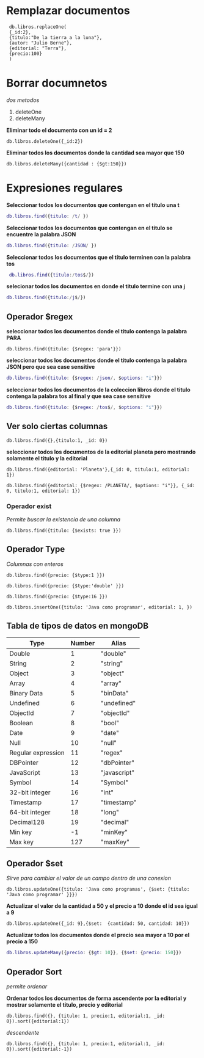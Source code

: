 
# Remplazar documentos

```
 db.libros.replaceOne(
 {_id:2},
 {titulo:"De la tierra a la luna"},
 {autor: "Julio Berne"},
 {editorial: "Terra"},
 {precio:100}
 )

```

# Borrar documnetos

_dos metodos_

1. deleteOne
2. deleteMany


**Eliminar todo el documento con un id = 2**

```
db.libros.deleteOne({_id:2})
```


**Eliminar todos los documentos donde la cantidad sea mayor que 150**
```
db.libros.deleteMany({cantidad : {$gt:150}})
```

# Expresiones regulares

**Seleccionar todos los documentos que contengan en el titulo una t**

```m
db.libros.find({titulo: /t/ })
```

**Seleccionar todos los documentos que contengan en el titulo se encuentre la palabra JSON**

```m
db.libros.find({titulo: /JSON/ })
```

**Seleccionar todos los documentos que el titulo terminen con la palabra tos**

```m
 db.libros.find({titulo:/tos$/})
```

**selecionar todos los documentos en donde el titulo termine con una j**

```m
db.libros.find({titulo:/j$/})
```

## Operador $regex

**seleccionar todos los documentos donde el titulo contenga la palabra PARA**
```
db.libros.find({titulo: {$regex: 'para'}})
```

**seleccionar todos los documentos donde el titulo contenga la palabra JSON pero que sea case sensitive**

```m
db.libros.find({titulo: {$regex: /json/, $options: "i"}})
```

**seleccionar todos los documentos de la coleccion libros donde el titulo contenga la palabra tos al final y que sea case sensitive**

```m
db.libros.find({titulo: {$regex: /tos$/, $options: "i"}})
```

## Ver solo ciertas columnas

```
db.libros.find({},{titulo:1, _id: 0})
```

**seleccionar todos los documentos de la editorial planeta pero mostrando solamente el titulo y la editorial**

```
db.libros.find({editorial: 'Planeta'},{_id: 0, titulo:1, editorial: 1})
```

```
db.libros.find({editorial: {$regex: /PLANETA/, $options: "i"}}, {_id: 0, titulo:1, editorial: 1})
```

### Operador exist
_Permite buscar la existencia de una columna_

```
db.libros.find({titulo: {$exists: true }})
```

## Operador Type
_Columnas con enteros_

```
db.libros.find({precio: {$type:1 }}) 
```

```
db.libros.find({precio: {$type:'double' }}) 
```

```
db.libros.find({precio: {$type:16 }}) 
```

```
db.libros.insertOne({titulo: 'Java como programar', editorial: 1, })
```


## Tabla de tipos de datos en mongoDB

| Type | Number | Alias |
| - | - | - |
| Double |1|"double"|
| String |2| "string"|
| Object |3| "object" | 
| Array |4| "array" |
| Binary Data |5| "binData"|
| Undefined |6| "undefined" |
| ObjectId |7| "objectId" |
| Boolean |8| "bool" |
| Date| 9| "date"|
| Null |10| "null" |
| Regular expression|11| "regex"|
| DBPointer |12| "dbPointer"|
| JavaScript|13| "javascript"|
| Symbol | 14| "Symbol"|
| 32-bit integer|16| "int" |
| Timestamp|17| "timestamp" |
| 64-bit integer| 18| "long" |
| Decimal128 | 19| "decimal" |
| Min key |-1| "minKey" |
| Max key |127| "maxKey" |

## Operador $set
_Sirve para cambiar el valor de un campo dentro de una conexion_

```
db.libros.updateOne({titulo: 'Java como programas', {$set: {titulo: 'Java como programar' }}})
```

**Actualizar el valor de la cantidad a 50 y el precio a 10 donde el id sea igual a 9**

```
db.libros.updateOne({_id: 9},{$set:  {cantidad: 50, cantidad: 10}})
```

**Actualizar todos los documentos donde el precio sea mayor a 10 por el precio a 150**

```m
db.libros.updateMany({precio: {$gt: 10}}, {$set: {precio: 150}})
```

## Operador Sort
_permite ordenar_

**Ordenar todos los documentos de forma ascendente por la editorial y mostrar solamente el titulo, precio y editorial**

```
db.libros.find({}, {titulo: 1, precio:1, editorial:1, _id: 0}).sort({editorial:1})
```

_descendente_
```
db.libros.find({}, {titulo: 1, precio:1, editorial:1, _id: 0}).sort({editorial:-1})
```